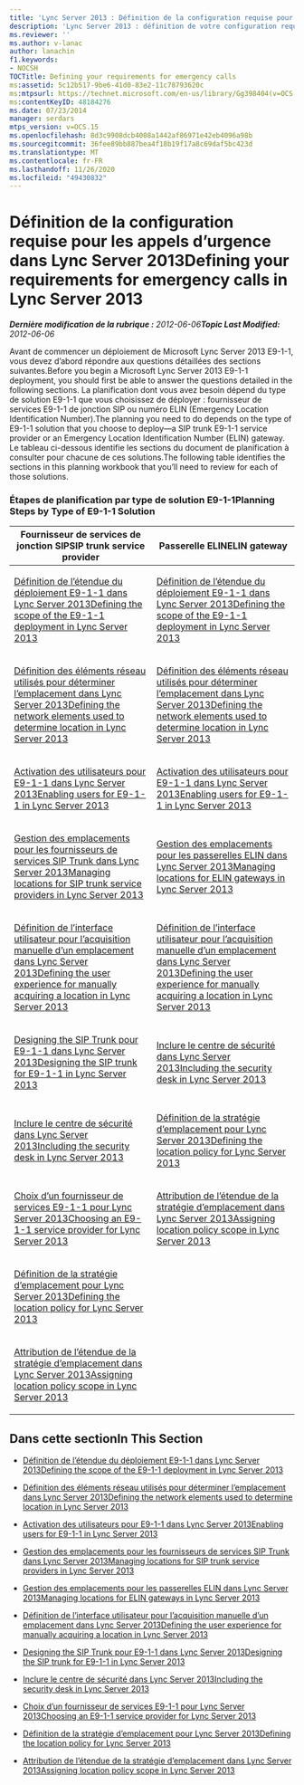```yaml
---
title: 'Lync Server 2013 : Définition de la configuration requise pour les appels d’urgence'
description: 'Lync Server 2013 : définition de votre configuration requise pour les appels d’urgence.'
ms.reviewer: ''
ms.author: v-lanac
author: lanachin
f1.keywords:
- NOCSH
TOCTitle: Defining your requirements for emergency calls
ms:assetid: 5c12b517-9be6-41d0-83e2-11c78793620c
ms:mtpsurl: https://technet.microsoft.com/en-us/library/Gg398404(v=OCS.15)
ms:contentKeyID: 48184276
ms.date: 07/23/2014
manager: serdars
mtps_version: v=OCS.15
ms.openlocfilehash: 8d3c9908dcb4008a1442af86971e42eb4096a98b
ms.sourcegitcommit: 36fee89bb887bea4f18b19f17a8c69daf5bc423d
ms.translationtype: MT
ms.contentlocale: fr-FR
ms.lasthandoff: 11/26/2020
ms.locfileid: "49430832"
---
```

# <a name="defining-your-requirements-for-emergency-calls-in-lync-server-2013"></a><span data-ttu-id="97c06-103">Définition de la configuration requise pour les appels d’urgence dans Lync Server 2013</span><span class="sxs-lookup"><span data-stu-id="97c06-103">Defining your requirements for emergency calls in Lync Server 2013</span></span>

<div data-xmlns="http://www.w3.org/1999/xhtml">

<div class="topic" data-xmlns="http://www.w3.org/1999/xhtml" data-msxsl="urn:schemas-microsoft-com:xslt" data-cs="https://msdn.microsoft.com/">

<div data-asp="https://msdn2.microsoft.com/asp">



</div>

<div id="mainSection">

<div id="mainBody"><span data-ttu-id="97c06-104">

<span> </span></span><span class="sxs-lookup"><span data-stu-id="97c06-104">

<span> </span></span></span>

<span data-ttu-id="97c06-105">_**Dernière modification de la rubrique :** 2012-06-06_</span><span class="sxs-lookup"><span data-stu-id="97c06-105">_**Topic Last Modified:** 2012-06-06_</span></span>

<span data-ttu-id="97c06-106">Avant de commencer un déploiement de Microsoft Lync Server 2013 E9-1-1, vous devez d’abord répondre aux questions détaillées des sections suivantes.</span><span class="sxs-lookup"><span data-stu-id="97c06-106">Before you begin a Microsoft Lync Server 2013 E9-1-1 deployment, you should first be able to answer the questions detailed in the following sections.</span></span> <span data-ttu-id="97c06-107">La planification dont vous avez besoin dépend du type de solution E9-1-1 que vous choisissez de déployer : fournisseur de services E9-1-1 de jonction SIP ou numéro ELIN (Emergency Location Identification Number).</span><span class="sxs-lookup"><span data-stu-id="97c06-107">The planning you need to do depends on the type of E9-1-1 solution that you choose to deploy—a SIP trunk E9-1-1 service provider or an Emergency Location Identification Number (ELIN) gateway.</span></span> <span data-ttu-id="97c06-108">Le tableau ci-dessous identifie les sections du document de planification à consulter pour chacune de ces solutions.</span><span class="sxs-lookup"><span data-stu-id="97c06-108">The following table identifies the sections in this planning workbook that you’ll need to review for each of those solutions.</span></span>

### <a name="planning-steps-by-type-of-e9-1-1-solution"></a><span data-ttu-id="97c06-109">Étapes de planification par type de solution E9-1-1</span><span class="sxs-lookup"><span data-stu-id="97c06-109">Planning Steps by Type of E9-1-1 Solution</span></span>

<table>
<colgroup>
<col style="width: 50%" />
<col style="width: 50%" />
</colgroup>
<thead>
<tr class="header">
<th><span data-ttu-id="97c06-110">Fournisseur de services de jonction SIP</span><span class="sxs-lookup"><span data-stu-id="97c06-110">SIP trunk service provider</span></span></th>
<th><span data-ttu-id="97c06-111">Passerelle ELIN</span><span class="sxs-lookup"><span data-stu-id="97c06-111">ELIN gateway</span></span></th>
</tr>
</thead>
<tbody>
<tr class="odd">
<td><p><span data-ttu-id="97c06-112"><a href="lync-server-2013-defining-the-scope-of-the-e9-1-1-deployment.md">Définition de l’étendue du déploiement E9-1-1 dans Lync Server 2013</a></span><span class="sxs-lookup"><span data-stu-id="97c06-112"><a href="lync-server-2013-defining-the-scope-of-the-e9-1-1-deployment.md">Defining the scope of the E9-1-1 deployment in Lync Server 2013</a></span></span></p></td>
<td><p><span data-ttu-id="97c06-113"><a href="lync-server-2013-defining-the-scope-of-the-e9-1-1-deployment.md">Définition de l’étendue du déploiement E9-1-1 dans Lync Server 2013</a></span><span class="sxs-lookup"><span data-stu-id="97c06-113"><a href="lync-server-2013-defining-the-scope-of-the-e9-1-1-deployment.md">Defining the scope of the E9-1-1 deployment in Lync Server 2013</a></span></span></p></td>
</tr>
<tr class="even">
<td><p><span data-ttu-id="97c06-114"><a href="lync-server-2013-defining-the-network-elements-used-to-determine-location.md">Définition des éléments réseau utilisés pour déterminer l’emplacement dans Lync Server 2013</a></span><span class="sxs-lookup"><span data-stu-id="97c06-114"><a href="lync-server-2013-defining-the-network-elements-used-to-determine-location.md">Defining the network elements used to determine location in Lync Server 2013</a></span></span></p></td>
<td><p><span data-ttu-id="97c06-115"><a href="lync-server-2013-defining-the-network-elements-used-to-determine-location.md">Définition des éléments réseau utilisés pour déterminer l’emplacement dans Lync Server 2013</a></span><span class="sxs-lookup"><span data-stu-id="97c06-115"><a href="lync-server-2013-defining-the-network-elements-used-to-determine-location.md">Defining the network elements used to determine location in Lync Server 2013</a></span></span></p></td>
</tr>
<tr class="odd">
<td><p><span data-ttu-id="97c06-116"><a href="lync-server-2013-enabling-users-for-e9-1-1.md">Activation des utilisateurs pour E9-1-1 dans Lync Server 2013</a></span><span class="sxs-lookup"><span data-stu-id="97c06-116"><a href="lync-server-2013-enabling-users-for-e9-1-1.md">Enabling users for E9-1-1 in Lync Server 2013</a></span></span></p></td>
<td><p><span data-ttu-id="97c06-117"><a href="lync-server-2013-enabling-users-for-e9-1-1.md">Activation des utilisateurs pour E9-1-1 dans Lync Server 2013</a></span><span class="sxs-lookup"><span data-stu-id="97c06-117"><a href="lync-server-2013-enabling-users-for-e9-1-1.md">Enabling users for E9-1-1 in Lync Server 2013</a></span></span></p></td>
</tr>
<tr class="even">
<td><p><span data-ttu-id="97c06-118"><a href="lync-server-2013-managing-locations-for-sip-trunk-service-providers.md">Gestion des emplacements pour les fournisseurs de services SIP Trunk dans Lync Server 2013</a></span><span class="sxs-lookup"><span data-stu-id="97c06-118"><a href="lync-server-2013-managing-locations-for-sip-trunk-service-providers.md">Managing locations for SIP trunk service providers in Lync Server 2013</a></span></span></p></td>
<td><p><span data-ttu-id="97c06-119"><a href="lync-server-2013-managing-locations-for-elin-gateways.md">Gestion des emplacements pour les passerelles ELIN dans Lync Server 2013</a></span><span class="sxs-lookup"><span data-stu-id="97c06-119"><a href="lync-server-2013-managing-locations-for-elin-gateways.md">Managing locations for ELIN gateways in Lync Server 2013</a></span></span></p></td>
</tr>
<tr class="odd">
<td><p><span data-ttu-id="97c06-120"><a href="lync-server-2013-defining-the-user-experience-for-manually-acquiring-a-location.md">Définition de l’interface utilisateur pour l’acquisition manuelle d’un emplacement dans Lync Server 2013</a></span><span class="sxs-lookup"><span data-stu-id="97c06-120"><a href="lync-server-2013-defining-the-user-experience-for-manually-acquiring-a-location.md">Defining the user experience for manually acquiring a location in Lync Server 2013</a></span></span></p></td>
<td><p><span data-ttu-id="97c06-121"><a href="lync-server-2013-defining-the-user-experience-for-manually-acquiring-a-location.md">Définition de l’interface utilisateur pour l’acquisition manuelle d’un emplacement dans Lync Server 2013</a></span><span class="sxs-lookup"><span data-stu-id="97c06-121"><a href="lync-server-2013-defining-the-user-experience-for-manually-acquiring-a-location.md">Defining the user experience for manually acquiring a location in Lync Server 2013</a></span></span></p></td>
</tr>
<tr class="even">
<td><p><span data-ttu-id="97c06-122"><a href="lync-server-2013-designing-the-sip-trunk-for-e9-1-1.md">Designing the SIP Trunk pour E9-1-1 dans Lync Server 2013</a></span><span class="sxs-lookup"><span data-stu-id="97c06-122"><a href="lync-server-2013-designing-the-sip-trunk-for-e9-1-1.md">Designing the SIP trunk for E9-1-1 in Lync Server 2013</a></span></span></p></td>
<td><p><span data-ttu-id="97c06-123"><a href="lync-server-2013-including-the-security-desk.md">Inclure le centre de sécurité dans Lync Server 2013</a></span><span class="sxs-lookup"><span data-stu-id="97c06-123"><a href="lync-server-2013-including-the-security-desk.md">Including the security desk in Lync Server 2013</a></span></span></p></td>
</tr>
<tr class="odd">
<td><p><span data-ttu-id="97c06-124"><a href="lync-server-2013-including-the-security-desk.md">Inclure le centre de sécurité dans Lync Server 2013</a></span><span class="sxs-lookup"><span data-stu-id="97c06-124"><a href="lync-server-2013-including-the-security-desk.md">Including the security desk in Lync Server 2013</a></span></span></p></td>
<td><p><span data-ttu-id="97c06-125"><a href="lync-server-2013-defining-the-location-policy.md">Définition de la stratégie d’emplacement pour Lync Server 2013</a></span><span class="sxs-lookup"><span data-stu-id="97c06-125"><a href="lync-server-2013-defining-the-location-policy.md">Defining the location policy for Lync Server 2013</a></span></span></p></td>
</tr>
<tr class="even">
<td><p><span data-ttu-id="97c06-126"><a href="lync-server-2013-choosing-an-e9-1-1-service-provider.md">Choix d’un fournisseur de services E9-1-1 pour Lync Server 2013</a></span><span class="sxs-lookup"><span data-stu-id="97c06-126"><a href="lync-server-2013-choosing-an-e9-1-1-service-provider.md">Choosing an E9-1-1 service provider for Lync Server 2013</a></span></span></p></td>
<td><p><span data-ttu-id="97c06-127"><a href="lync-server-2013-assigning-location-policy-scope.md">Attribution de l’étendue de la stratégie d’emplacement dans Lync Server 2013</a></span><span class="sxs-lookup"><span data-stu-id="97c06-127"><a href="lync-server-2013-assigning-location-policy-scope.md">Assigning location policy scope in Lync Server 2013</a></span></span></p></td>
</tr>
<tr class="odd">
<td><p><span data-ttu-id="97c06-128"><a href="lync-server-2013-defining-the-location-policy.md">Définition de la stratégie d’emplacement pour Lync Server 2013</a></span><span class="sxs-lookup"><span data-stu-id="97c06-128"><a href="lync-server-2013-defining-the-location-policy.md">Defining the location policy for Lync Server 2013</a></span></span></p></td>
<td></td>
</tr>
<tr class="even">
<td><p><span data-ttu-id="97c06-129"><a href="lync-server-2013-assigning-location-policy-scope.md">Attribution de l’étendue de la stratégie d’emplacement dans Lync Server 2013</a></span><span class="sxs-lookup"><span data-stu-id="97c06-129"><a href="lync-server-2013-assigning-location-policy-scope.md">Assigning location policy scope in Lync Server 2013</a></span></span></p></td>
<td></td>
</tr>
</tbody>
</table>


<div>

## <a name="in-this-section"></a><span data-ttu-id="97c06-130">Dans cette section</span><span class="sxs-lookup"><span data-stu-id="97c06-130">In This Section</span></span>

  - [<span data-ttu-id="97c06-131">Définition de l’étendue du déploiement E9-1-1 dans Lync Server 2013</span><span class="sxs-lookup"><span data-stu-id="97c06-131">Defining the scope of the E9-1-1 deployment in Lync Server 2013</span></span>](lync-server-2013-defining-the-scope-of-the-e9-1-1-deployment.md)

  - [<span data-ttu-id="97c06-132">Définition des éléments réseau utilisés pour déterminer l’emplacement dans Lync Server 2013</span><span class="sxs-lookup"><span data-stu-id="97c06-132">Defining the network elements used to determine location in Lync Server 2013</span></span>](lync-server-2013-defining-the-network-elements-used-to-determine-location.md)

  - [<span data-ttu-id="97c06-133">Activation des utilisateurs pour E9-1-1 dans Lync Server 2013</span><span class="sxs-lookup"><span data-stu-id="97c06-133">Enabling users for E9-1-1 in Lync Server 2013</span></span>](lync-server-2013-enabling-users-for-e9-1-1.md)

  - [<span data-ttu-id="97c06-134">Gestion des emplacements pour les fournisseurs de services SIP Trunk dans Lync Server 2013</span><span class="sxs-lookup"><span data-stu-id="97c06-134">Managing locations for SIP trunk service providers in Lync Server 2013</span></span>](lync-server-2013-managing-locations-for-sip-trunk-service-providers.md)

  - [<span data-ttu-id="97c06-135">Gestion des emplacements pour les passerelles ELIN dans Lync Server 2013</span><span class="sxs-lookup"><span data-stu-id="97c06-135">Managing locations for ELIN gateways in Lync Server 2013</span></span>](lync-server-2013-managing-locations-for-elin-gateways.md)

  - [<span data-ttu-id="97c06-136">Définition de l’interface utilisateur pour l’acquisition manuelle d’un emplacement dans Lync Server 2013</span><span class="sxs-lookup"><span data-stu-id="97c06-136">Defining the user experience for manually acquiring a location in Lync Server 2013</span></span>](lync-server-2013-defining-the-user-experience-for-manually-acquiring-a-location.md)

  - [<span data-ttu-id="97c06-137">Designing the SIP Trunk pour E9-1-1 dans Lync Server 2013</span><span class="sxs-lookup"><span data-stu-id="97c06-137">Designing the SIP trunk for E9-1-1 in Lync Server 2013</span></span>](lync-server-2013-designing-the-sip-trunk-for-e9-1-1.md)

  - [<span data-ttu-id="97c06-138">Inclure le centre de sécurité dans Lync Server 2013</span><span class="sxs-lookup"><span data-stu-id="97c06-138">Including the security desk in Lync Server 2013</span></span>](lync-server-2013-including-the-security-desk.md)

  - [<span data-ttu-id="97c06-139">Choix d’un fournisseur de services E9-1-1 pour Lync Server 2013</span><span class="sxs-lookup"><span data-stu-id="97c06-139">Choosing an E9-1-1 service provider for Lync Server 2013</span></span>](lync-server-2013-choosing-an-e9-1-1-service-provider.md)

  - [<span data-ttu-id="97c06-140">Définition de la stratégie d’emplacement pour Lync Server 2013</span><span class="sxs-lookup"><span data-stu-id="97c06-140">Defining the location policy for Lync Server 2013</span></span>](lync-server-2013-defining-the-location-policy.md)

  - [<span data-ttu-id="97c06-141">Attribution de l’étendue de la stratégie d’emplacement dans Lync Server 2013</span><span class="sxs-lookup"><span data-stu-id="97c06-141">Assigning location policy scope in Lync Server 2013</span></span>](lync-server-2013-assigning-location-policy-scope.md)

<span data-ttu-id="97c06-142"></div>

</div>

<span> </span>

</div>

</div>

</span><span class="sxs-lookup"><span data-stu-id="97c06-142"></div>

</div>

<span> </span>

</div>

</div>

</span></span></div>

